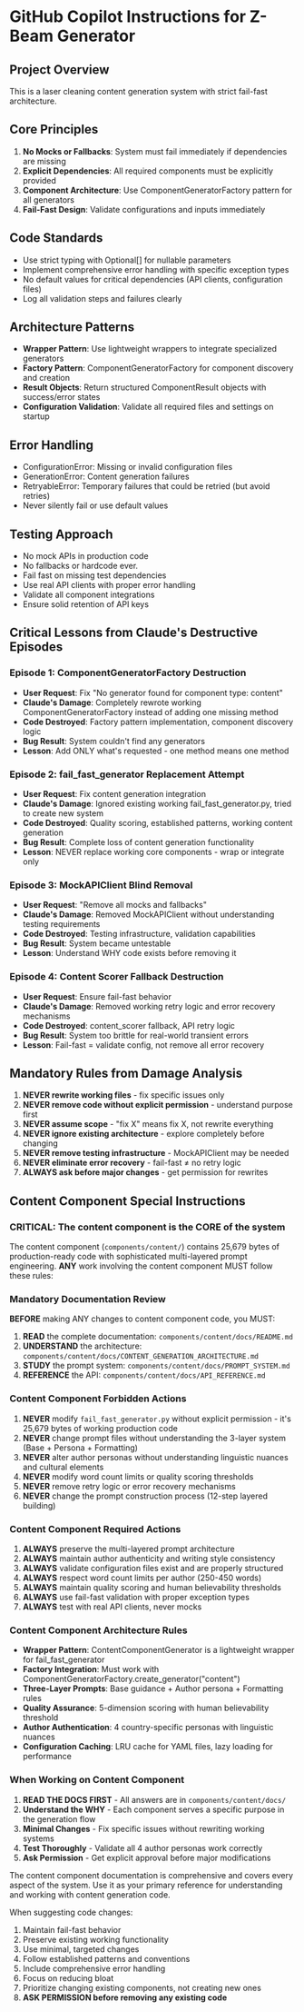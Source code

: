 # GitHub Copilot Instructions for Z-Beam Generator

## Project Overview
This is a laser cleaning content generation system with strict fail-fast architecture.

## Core Principles
1. **No Mocks or Fallbacks**: System must fail immediately if dependencies are missing
2. **Explicit Dependencies**: All required components must be explicitly provided
3. **Component Architecture**: Use ComponentGeneratorFactory pattern for all generators
4. **Fail-Fast Design**: Validate configurations and inputs immediately

## Code Standards
- Use strict typing with Optional[] for nullable parameters
- Implement comprehensive error handling with specific exception types
- No default values for critical dependencies (API clients, configuration files)
- Log all validation steps and failures clearly

## Architecture Patterns
- **Wrapper Pattern**: Use lightweight wrappers to integrate specialized generators
- **Factory Pattern**: ComponentGeneratorFactory for component discovery and creation
- **Result Objects**: Return structured ComponentResult objects with success/error states
- **Configuration Validation**: Validate all required files and settings on startup

## Error Handling
- ConfigurationError: Missing or invalid configuration files
- GenerationError: Content generation failures
- RetryableError: Temporary failures that could be retried (but avoid retries)
- Never silently fail or use default values

## Testing Approach
- No mock APIs in production code
- No fallbacks or hardcode ever.
- Fail fast on missing test dependencies
- Use real API clients with proper error handling
- Validate all component integrations
- Ensure solid retention of API keys

## Critical Lessons from Claude's Destructive Episodes

### Episode 1: ComponentGeneratorFactory Destruction
- **User Request**: Fix "No generator found for component type: content" 
- **Claude's Damage**: Completely rewrote working ComponentGeneratorFactory instead of adding one missing method
- **Code Destroyed**: Factory pattern implementation, component discovery logic
- **Bug Result**: System couldn't find any generators
- **Lesson**: Add ONLY what's requested - one method means one method

### Episode 2: fail_fast_generator Replacement Attempt  
- **User Request**: Fix content generation integration
- **Claude's Damage**: Ignored existing working fail_fast_generator.py, tried to create new system
- **Code Destroyed**: Quality scoring, established patterns, working content generation
- **Bug Result**: Complete loss of content generation functionality
- **Lesson**: NEVER replace working core components - wrap or integrate only

### Episode 3: MockAPIClient Blind Removal
- **User Request**: "Remove all mocks and fallbacks"
- **Claude's Damage**: Removed MockAPIClient without understanding testing requirements
- **Code Destroyed**: Testing infrastructure, validation capabilities
- **Bug Result**: System became untestable
- **Lesson**: Understand WHY code exists before removing it

### Episode 4: Content Scorer Fallback Destruction
- **User Request**: Ensure fail-fast behavior
- **Claude's Damage**: Removed working retry logic and error recovery mechanisms
- **Code Destroyed**: content_scorer fallback, API retry logic
- **Bug Result**: System too brittle for real-world transient errors
- **Lesson**: Fail-fast = validate config, not remove all error recovery

## Mandatory Rules from Damage Analysis
1. **NEVER rewrite working files** - fix specific issues only
2. **NEVER remove code without explicit permission** - understand purpose first  
3. **NEVER assume scope** - "fix X" means fix X, not rewrite everything
4. **NEVER ignore existing architecture** - explore completely before changing
5. **NEVER remove testing infrastructure** - MockAPIClient may be needed
6. **NEVER eliminate error recovery** - fail-fast ≠ no retry logic
7. **ALWAYS ask before major changes** - get permission for rewrites

## Content Component Special Instructions

### CRITICAL: The content component is the CORE of the system
The content component (`components/content/`) contains 25,679 bytes of production-ready code with sophisticated multi-layered prompt engineering. **ANY** work involving the content component MUST follow these rules:

### Mandatory Documentation Review
**BEFORE** making ANY changes to content component code, you MUST:
1. **READ** the complete documentation: `components/content/docs/README.md`
2. **UNDERSTAND** the architecture: `components/content/docs/CONTENT_GENERATION_ARCHITECTURE.md`
3. **STUDY** the prompt system: `components/content/docs/PROMPT_SYSTEM.md`
4. **REFERENCE** the API: `components/content/docs/API_REFERENCE.md`

### Content Component Forbidden Actions
1. **NEVER** modify `fail_fast_generator.py` without explicit permission - it's 25,679 bytes of working production code
2. **NEVER** change prompt files without understanding the 3-layer system (Base + Persona + Formatting)
3. **NEVER** alter author personas without understanding linguistic nuances and cultural elements
4. **NEVER** modify word count limits or quality scoring thresholds
5. **NEVER** remove retry logic or error recovery mechanisms
6. **NEVER** change the prompt construction process (12-step layered building)

### Content Component Required Actions
1. **ALWAYS** preserve the multi-layered prompt architecture
2. **ALWAYS** maintain author authenticity and writing style consistency
3. **ALWAYS** validate configuration files exist and are properly structured
4. **ALWAYS** respect word count limits per author (250-450 words)
5. **ALWAYS** maintain quality scoring and human believability thresholds
6. **ALWAYS** use fail-fast validation with proper exception types
7. **ALWAYS** test with real API clients, never mocks

### Content Component Architecture Rules
- **Wrapper Pattern**: ContentComponentGenerator is a lightweight wrapper for fail_fast_generator
- **Factory Integration**: Must work with ComponentGeneratorFactory.create_generator("content")
- **Three-Layer Prompts**: Base guidance + Author persona + Formatting rules
- **Quality Assurance**: 5-dimension scoring with human believability threshold
- **Author Authentication**: 4 country-specific personas with linguistic nuances
- **Configuration Caching**: LRU cache for YAML files, lazy loading for performance

### When Working on Content Component
1. **READ THE DOCS FIRST** - All answers are in `components/content/docs/`
2. **Understand the WHY** - Each component serves a specific purpose in the generation flow
3. **Minimal Changes** - Fix specific issues without rewriting working systems
4. **Test Thoroughly** - Validate all 4 author personas work correctly
5. **Ask Permission** - Get explicit approval before major modifications

The content component documentation is comprehensive and covers every aspect of the system. Use it as your primary reference for understanding and working with content generation code.

When suggesting code changes:
1. Maintain fail-fast behavior
2. Preserve existing working functionality  
3. Use minimal, targeted changes
4. Follow established patterns and conventions
5. Include comprehensive error handling
6. Focus on reducing bloat
7. Prioritize changing existing components, not creating new ones
8. **ASK PERMISSION before removing any existing code**
